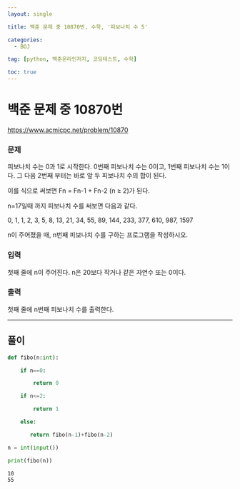 ```yaml
---
layout: single

title: 백준 문제 중 10870번, 수학, '피보나치 수 5'

categories:
  - BOJ

tag: [python, 백준온라인저지, 코딩테스트, 수학]

toc: true
---
```


# 백준 문제 중 10870번
https://www.acmicpc.net/problem/10870

### 문제

피보나치 수는 0과 1로 시작한다. 0번째 피보나치 수는 0이고, 1번째 피보나치 수는 1이다. 그 다음 2번째 부터는 바로 앞 두 피보나치 수의 합이 된다.

이를 식으로 써보면 Fn = Fn-1 + Fn-2 (n ≥ 2)가 된다.

n=17일때 까지 피보나치 수를 써보면 다음과 같다.

0, 1, 1, 2, 3, 5, 8, 13, 21, 34, 55, 89, 144, 233, 377, 610, 987, 1597

n이 주어졌을 때, n번째 피보나치 수를 구하는 프로그램을 작성하시오.

### 입력

첫째 줄에 n이 주어진다. n은 20보다 작거나 같은 자연수 또는 0이다.

### 출력

첫째 줄에 n번째 피보나치 수를 출력한다.

---

## 풀이


```python
def fibo(n:int):

    if n==0:

        return 0

    if n<=2:

        return 1

    else:

       return fibo(n-1)+fibo(n-2)

n = int(input())

print(fibo(n))
```

    10
    55

